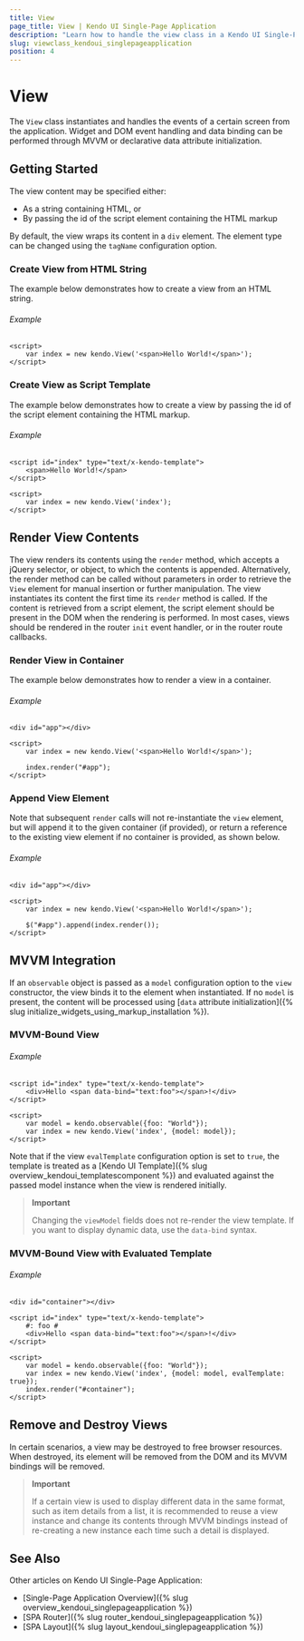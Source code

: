 ```yaml
---
title: View
page_title: View | Kendo UI Single-Page Application
description: "Learn how to handle the view class in a Kendo UI Single-Page Application."
slug: viewclass_kendoui_singlepageapplication
position: 4
---
```


# View

The `View` class instantiates and handles the events of a certain screen from the application. Widget and DOM event handling and data binding can be performed through MVVM or declarative data attribute initialization.

## Getting Started

The view content may be specified either:

* As a string containing HTML, or
* By passing the id of the script element containing the HTML markup

By default, the view wraps its content in a `div` element. The element type can be changed using the `tagName` configuration option.

### Create View from HTML String

The example below demonstrates how to create a view from an HTML string.

###### Example

    <script>
        var index = new kendo.View('<span>Hello World!</span>');
    </script>

### Create View as Script Template

The example below demonstrates how to create a view by passing the id of the script element containing the HTML markup.

###### Example

    <script id="index" type="text/x-kendo-template">
        <span>Hello World!</span>
    </script>

    <script>
        var index = new kendo.View('index');
    </script>

## Render View Contents

The view renders its contents using the `render` method, which accepts a jQuery selector, or object, to which the contents is appended. Alternatively, the render method can be called without parameters in order to retrieve the `View` element for manual insertion or further manipulation. The view instantiates its content the first time its `render` method is called. If the content is retrieved from a script element, the script element should be present in the DOM when the rendering is performed. In most cases, views should be rendered in the router `init` event handler, or in the router route callbacks.

### Render View in Container

The example below demonstrates how to render a view in a container.

###### Example

    <div id="app"></div>

    <script>
        var index = new kendo.View('<span>Hello World!</span>');

        index.render("#app");
    </script>

### Append View Element

Note that subsequent `render` calls will not re-instantiate the `view` element, but will append it to the given container (if provided), or return a reference to the existing view element if no container is provided, as shown below.

###### Example

    <div id="app"></div>

    <script>
        var index = new kendo.View('<span>Hello World!</span>');

        $("#app").append(index.render());
    </script>


## MVVM Integration

If an `observable` object is passed as a `model` configuration option to the `view` constructor, the view binds it to the element when instantiated. If no `model` is present, the content will be processed using [`data` attribute initialization]({% slug initialize_widgets_using_markup_installation %}).

### MVVM-Bound View

###### Example

    <script id="index" type="text/x-kendo-template">
        <div>Hello <span data-bind="text:foo"></span>!</div>
    </script>

    <script>
        var model = kendo.observable({foo: "World"});
        var index = new kendo.View('index', {model: model});
    </script>

Note that if the view `evalTemplate` configuration option is set to `true`, the template is treated as a [Kendo UI Template]({% slug overview_kendoui_templatescomponent %}) and evaluated against the passed model instance when the view is rendered initially.

> **Important**
>
> Changing the `viewModel` fields does not re-render the view template. If you want to display dynamic data, use the `data-bind` syntax.

### MVVM-Bound View with Evaluated Template

###### Example

    <div id="container"></div>

    <script id="index" type="text/x-kendo-template">
        #: foo #
        <div>Hello <span data-bind="text:foo"></span>!</div>
    </script>

    <script>
        var model = kendo.observable({foo: "World"});
        var index = new kendo.View('index', {model: model, evalTemplate: true});
        index.render("#container");
    </script>

## Remove and Destroy Views

In certain scenarios, a view may be destroyed to free browser resources. When destroyed, its element will be removed from the DOM and its MVVM bindings will be removed.

> **Important**
>
> If a certain view is used to display different data in the same format, such as item details from a list, it is recommended to reuse a view instance and change its contents through MVVM bindings instead of re-creating a new instance each time such a detail is displayed.

## See Also

Other articles on Kendo UI Single-Page Application:

* [Single-Page Application Overview]({% slug overview_kendoui_singlepageapplication %})
* [SPA Router]({% slug router_kendoui_singlepageapplication %})
* [SPA Layout]({% slug layout_kendoui_singlepageapplication %})
